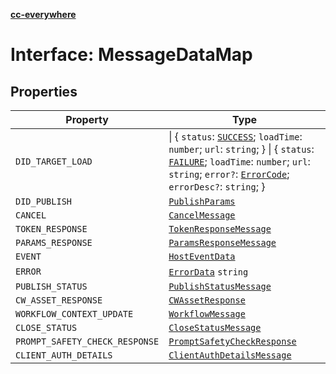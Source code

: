 [**cc-everywhere**](../../../../../index.md)

<HorizontalLine />

# Interface: MessageDataMap

## Properties

| Property | Type |
| ------ | ------ |
| `DID_TARGET_LOAD` | \| \{ `status`: [`SUCCESS`](../enumerations/load-status.md#success); `loadTime`: `number`; `url`: `string`; \} \| \{ `status`: [`FAILURE`](../enumerations/load-status.md#failure); `loadTime`: `number`; `url`: `string`; `error?`: [`ErrorCode`](../../../error/error-codes/enumerations/error-code.md); `errorDesc?`: `string`; \} |
| `DID_PUBLISH` | [`PublishParams`](../../../types/publish-params-types/interfaces/publish-params.md) |
| `CANCEL` | [`CancelMessage`](cancel-message.md) |
| `TOKEN_RESPONSE` | [`TokenResponseMessage`](token-response-message.md) |
| `PARAMS_RESPONSE` | [`ParamsResponseMessage`](params-response-message.md) |
| `EVENT` | [`HostEventData`](../../message-data-types/interfaces/host-event-data.md) |
| `ERROR` | [`ErrorData`](../../../error/error-data/interfaces/error-data.md) `string` |
| `PUBLISH_STATUS` | [`PublishStatusMessage`](publish-status-message.md) |
| `CW_ASSET_RESPONSE` | [`CWAssetResponse`](../../../types/community-wall-types/interfaces/cw-asset-response.md) |
| `WORKFLOW_CONTEXT_UPDATE` | [`WorkflowMessage`](workflow-message.md) |
| `CLOSE_STATUS` | [`CloseStatusMessage`](close-status-message.md) |
| `PROMPT_SAFETY_CHECK_RESPONSE` | [`PromptSafetyCheckResponse`](../../../types/module/app-config-types/interfaces/prompt-safety-check-response.md) |
| `CLIENT_AUTH_DETAILS` | [`ClientAuthDetailsMessage`](client-auth-details-message.md) |
